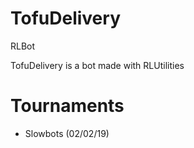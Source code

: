 # TofuDelivery
RLBot

TofuDelivery is a bot made with RLUtilities

# Tournaments
- Slowbots (02/02/19)
